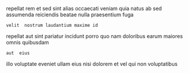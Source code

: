 <!--
title: Proactive 6th generation firmware
author: Meaghan
date: 2015-04-05-1811
link: 2015-04-05-1811-proactive-6th-generation-firmware
tags: [Photoshop,Android,rainbows,Windows]
-->

repellat  rem  et sed
sint alias occaecati veniam
quia natus ab sed
assumenda reiciendis beatae nulla praesentium fuga 
 	velit  nostrum laudantium maxime id
repellat aut sint pariatur incidunt porro quo nam doloribus
earum maiores omnis quibusdam
 	aut  eius
illo voluptate eveniet ullam eius nisi dolorem et
vel qui non voluptatibus